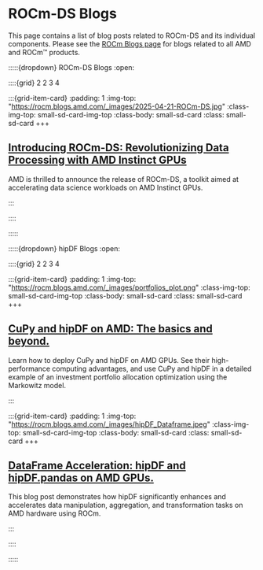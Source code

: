 # ROCm-DS Blogs

This page contains a list of blog posts related to ROCm-DS and its individual components. Please
see the [ROCm Blogs page](https://rocm.blogs.amd.com/) for blogs related to all AMD and ROCm™
products.

:::::{dropdown} ROCm-DS Blogs
:open:

::::{grid} 2 2 3 4

:::{grid-item-card}
:padding: 1
:img-top: "https://rocm.blogs.amd.com/_images/2025-04-21-ROCm-DS.jpg"
:class-img-top: small-sd-card-img-top
:class-body: small-sd-card
:class: small-sd-card
+++
<a href="https://rocm.blogs.amd.com/software-tools-optimization/introducing-rocm-ds:-revolutionizing-data-processing-with-amd-instinct-gpus/README.html" class="card-header-link">
  <h2 class="card-header">Introducing ROCm-DS: Revolutionizing Data Processing with AMD Instinct GPUs</h2>
</a>
<p class="paragraph"> AMD is thrilled to announce the release of ROCm-DS, a toolkit aimed at accelerating data science workloads on AMD Instinct GPUs.
</p>
:::

::::

:::::

:::::{dropdown} hipDF Blogs
:open:

::::{grid} 2 2 3 4

:::{grid-item-card}
:padding: 1
:img-top: "https://rocm.blogs.amd.com/_images/portfolios_plot.png"
:class-img-top: small-sd-card-img-top
:class-body: small-sd-card
:class: small-sd-card
+++
<a href="https://rocm.blogs.amd.com/artificial-intelligence/cupy_hipdf_portfolio_opt/README.html" class="card-header-link">
  <h2 class="card-header">CuPy and hipDF on AMD: The basics and beyond.</h2>
</a>
<p class="paragraph"> Learn how to deploy CuPy and hipDF on AMD GPUs. See their high-performance computing advantages, and use CuPy and hipDF in a detailed example of an investment portfolio allocation optimization using the Markowitz model.
</p>
:::

:::{grid-item-card}
:padding: 1
:img-top: "https://rocm.blogs.amd.com/_images/hipDF_Dataframe.jpeg"
:class-img-top: small-sd-card-img-top
:class-body: small-sd-card
:class: small-sd-card
+++
<a href="https://rocm.blogs.amd.com/artificial-intelligence/hipDF_pandas_accelerated/README.html" class="card-header-link">
  <h2 class="card-header">DataFrame Acceleration: hipDF and hipDF.pandas on AMD GPUs.</h2>
</a>
<p class="paragraph"> This blog post demonstrates how hipDF significantly enhances and accelerates data manipulation, aggregation, and transformation tasks on AMD hardware using ROCm.
</p>
:::

::::

:::::
